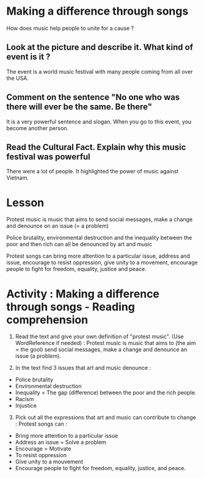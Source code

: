 # Making a difference through songs

How does music help people to unite for a cause ?
## Look at the picture and describe it. What kind of event is it ?

The event is a world music festival with many people coming from all over the USA.
## Comment on the sentence "No one who was there will ever be the same. Be there"
It is a very powerful sentence and slogan. When you go to this event, you become another person.
## Read the Cultural Fact. Explain why this music festival was powerful

There were a lot of people. It highlighted the power of music against Vietnam.
# Lesson

Protest music is music that aims to send social messages, make a change and denounce on an issue (= a problem)

Police brutality, environmental destruction and the inequality between the poor and then rich can all be denounced by art and music

Protest songs can bring more attention to a particular issue, address and issue, encourage to resist oppression, give unity to a movement, encourage people to fight for freedom, equality, justice and peace.

# Activity : Making a difference through songs - Reading comprehension

1. Read the text and give your own definition of "protest music". (Use WordReference if needed) :
Protest music is music that aims to (the aim = the gool) send social messages, make a change and denounce an issue (a problem).

2. In the text find 3 issues that art and music denounce :
- Police brutality
- Environmental destruction 
- Inequality = The gap (difference) between the poor and the rich people.
- Racism
- Injustice

3. Pick out all the expressions that art and music can contribute to change : 
Protest songs can : 
- Bring more attention to a particular issue
- Address an issue = Solve a problem
- Encourage = Motivate
- To resist oppression
- Give unity to a mouvement
- Encourage people to fight for freedom, equality, justice, and peace.